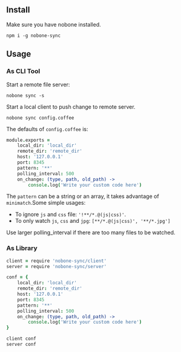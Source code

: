 ## Install

Make sure you have nobone installed.

    npm i -g nobone-sync

## Usage

### As CLI Tool

Start a remote file server:

    nobone sync -s

Start a local client to push change to remote server.

    nobone sync config.coffee

The defaults of `config.coffee` is:

```coffee
module.exports =
    local_dir: 'local_dir'
    remote_dir: 'remote_dir'
    host: '127.0.0.1'
    port: 8345
    pattern: '**'
    polling_interval: 500
    on_change: (type, path, old_path) ->
        console.log('Write your custom code here')
```

The `pattern` can be a string or an array, it takes advantage of `minimatch`.Some simple usages:

- To ignore `js` and `css` file: `'!**/*.@(js|css)'`.
- To only watch `js`, `css` and `jpg`: `[**/*.@(js|css)', '**/*.jpg']`

Use larger polling_interval if there are too many files to be watched.

### As Library

```coffee
client = require 'nobone-sync/client'
server = require 'nobone-sync/server'

conf = {
    local_dir: 'local_dir'
    remote_dir: 'remote_dir'
    host: '127.0.0.1'
    port: 8345
    pattern: '**'
    polling_interval: 500
    on_change: (type, path, old_path) ->
        console.log('Write your custom code here')
}

client conf
server conf
```
